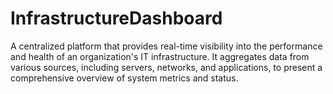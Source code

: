 # InfrastructureDashboard
  A centralized platform that provides real-time visibility into the performance and health of an organization's IT infrastructure. It aggregates data from various sources, including servers, networks, and applications, to present a comprehensive overview of system metrics and status.
